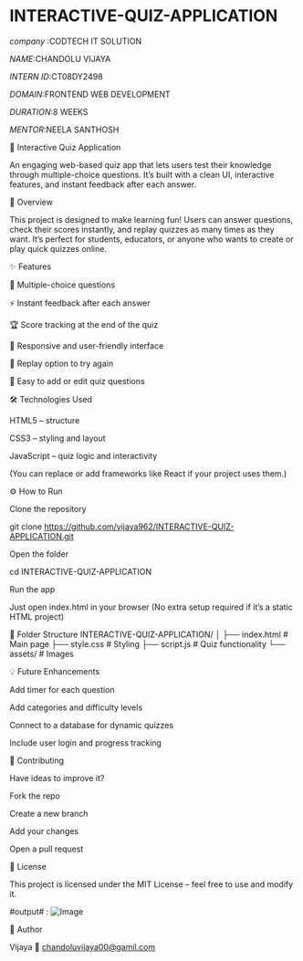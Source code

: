# INTERACTIVE-QUIZ-APPLICATION
*company* :CODTECH IT SOLUTION

*NAME*:CHANDOLU VIJAYA

*INTERN ID*:CT08DY2498

*DOMAIN*:FRONTEND WEB DEVELOPMENT

*DURATION*:8 WEEKS

*MENTOR*:NEELA SANTHOSH

🎯 Interactive Quiz Application

An engaging web-based quiz app that lets users test their knowledge through multiple-choice questions. It’s built with a clean UI, interactive features, and instant feedback after each answer.

🚀 Overview

This project is designed to make learning fun! Users can answer questions, check their scores instantly, and replay quizzes as many times as they want.
It’s perfect for students, educators, or anyone who wants to create or play quick quizzes online.

✨ Features

🧠 Multiple-choice questions

⚡ Instant feedback after each answer

🏆 Score tracking at the end of the quiz

📱 Responsive and user-friendly interface

🔄 Replay option to try again

🧩 Easy to add or edit quiz questions

🛠️ Technologies Used

HTML5 – structure

CSS3 – styling and layout

JavaScript – quiz logic and interactivity

(You can replace or add frameworks like React if your project uses them.)

⚙️ How to Run

Clone the repository

git clone https://github.com/vijaya962/INTERACTIVE-QUIZ-APPLICATION.git


Open the folder

cd INTERACTIVE-QUIZ-APPLICATION


Run the app

Just open index.html in your browser
(No extra setup required if it’s a static HTML project)

📁 Folder Structure
INTERACTIVE-QUIZ-APPLICATION/
│
├── index.html        # Main page
├── style.css         # Styling
├── script.js         # Quiz functionality
└── assets/           # Images 

💡 Future Enhancements

Add timer for each question

Add categories and difficulty levels

Connect to a database for dynamic quizzes

Include user login and progress tracking

🤝 Contributing

Have ideas to improve it?

Fork the repo

Create a new branch

Add your changes

Open a pull request

🧾 License

This project is licensed under the MIT License – feel free to use and modify it.

#output#  : ![Image](https://github.com/user-attachments/assets/02e86c7e-999a-4684-8843-569c97424704)

👤 Author

Vijaya
📧 chandoluvijaya00@gamil.com


